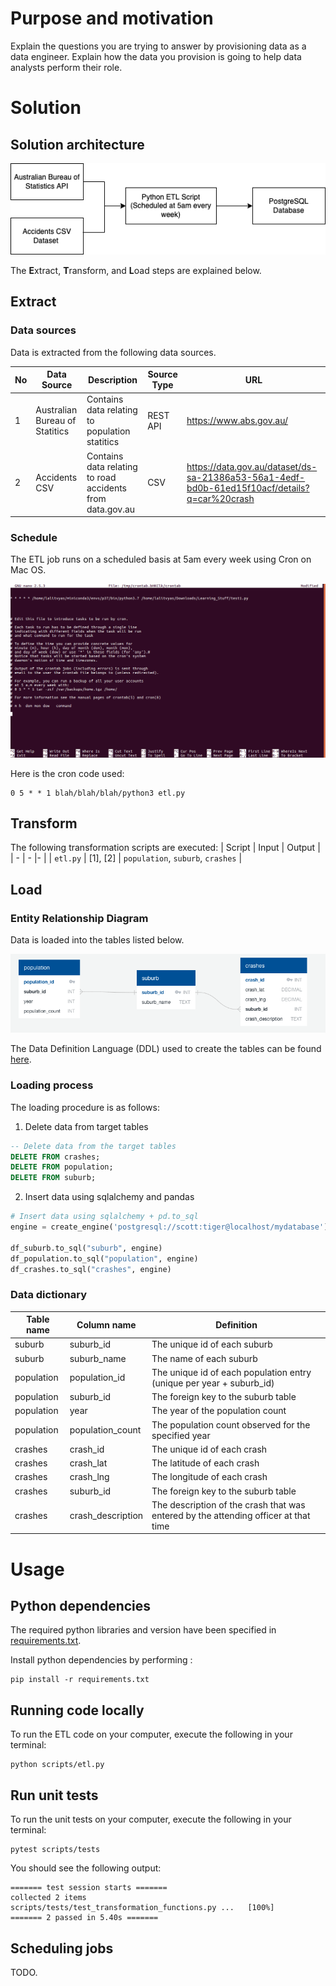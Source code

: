 # Purpose and motivation

Explain the questions you are trying to answer by provisioning data as a data engineer. Explain how the data you provision is going to help data analysts perform their role. 

# Solution 

## Solution architecture 

![simple_solution_architecture.drawio.png](images/simple_solution_architecture.drawio.png)

The **E**xtract, **T**ransform, and **L**oad steps are explained below. 

## Extract 

### Data sources 
Data is extracted from the following data sources. 

| No | Data Source | Description | Source Type | URL | 
| - | - | - |- | - |
| 1 | Australian Bureau of Statitics | Contains data relating to population statitics | REST API | https://www.abs.gov.au/ | 
| 2 | Accidents CSV | Contains data relating to road accidents from data.gov.au | CSV | https://data.gov.au/dataset/ds-sa-21386a53-56a1-4edf-bd0b-61ed15f10acf/details?q=car%20crash | 

### Schedule 

The ETL job runs on a scheduled basis at 5am every week using Cron on Mac OS. 

![cronjob.png](images/cronjob.png)

Here is the cron code used: 

```
0 5 * * 1 blah/blah/blah/python3 etl.py
```

## Transform 

The following transformation scripts are executed: 
| Script | Input | Output |  
| - | - |- |
| `etl.py` | [1], [2] | `population`, `suburb`, `crashes` | 

## Load 


### Entity Relationship Diagram 
Data is loaded into the tables listed below. 

![erd.png](images/erd.png)

The Data Definition Language (DDL) used to create the tables can be found [here](scripts/ddl_create_table.sql). 


### Loading process 
The loading procedure is as follows: 

1. Delete data from target tables 
```sql
-- Delete data from the target tables 
DELETE FROM crashes; 
DELETE FROM population; 
DELETE FROM suburb;
```

2. Insert data using sqlalchemy and pandas 
```python
# Insert data using sqlalchemy + pd.to_sql 
engine = create_engine('postgresql://scott:tiger@localhost/mydatabase')

df_suburb.to_sql("suburb", engine)
df_population.to_sql("population", engine)
df_crashes.to_sql("crashes", engine)

```

### Data dictionary 
| Table name | Column name | Definition | 
| - | - | - | 
| suburb | suburb_id | The unique id of each suburb | 
| suburb | suburb_name | The name of each suburb | 
| population | population_id | The unique id of each population entry (unique per year + suburb_id) | 
| population | suburb_id | The foreign key to the suburb table | 
| population | year | The year of the population count |
| population | population_count | The population count observed for the specified year | 
| crashes | crash_id | The unique id of each crash | 
| crashes | crash_lat | The latitude of each crash | 
| crashes | crash_lng | The longitude of each crash | 
| crashes | suburb_id | The foreign key to the suburb table | 
| crashes | crash_description | The description of the crash that was entered by the attending officer at that time | 

# Usage 

## Python dependencies 
The required python libraries and version have been specified in [requirements.txt](requirements.txt). 

Install python dependencies by performing : 

```
pip install -r requirements.txt 
```

## Running code locally 
To run the ETL code on your computer, execute the following in your terminal: 

```
python scripts/etl.py
```

## Run unit tests 
To run the unit tests on your computer, execute the following in your terminal: 

```
pytest scripts/tests
```

You should see the following output: 

```
======= test session starts =======
collected 2 items   
scripts/tests/test_transformation_functions.py ...   [100%]
======= 2 passed in 5.40s =======
```

## Scheduling jobs 
TODO. 
